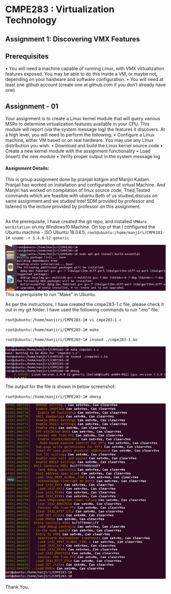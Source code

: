 # CMPE283 : Virtualization Technology 
## Assignment 1: Discovering VMX Features

## Prerequisites
• You will need a machine capable of running Linux, with VMX virtualization features exposed. You
may be able to do this inside a VM, or maybe not, depending on your hardware and software
configuration.
• You will need at least one github account (create one at github.com if you don’t already have one)

## Assignment - 01
Your assignment is to create a Linux kernel module that will query various MSRs to determine
virtualization features available in your CPU. This module will report (via the system message log) the
features it discovers.
At a high level, you will need to perform the following:
• Configure a Linux machine, either VM based or on real hardware. You may use any Linux
distribution you wish.
• Download and build the Linux kernel source code
• Create a new kernel module with the assignment functionality
• Load (insert) the new module
• Verify proper output in the system message log

#### Assignment Details:
This is group assignment done by pranjali kotgire and Manjiri Kadam. Pranjali has worked on installation and configuration of virtual Machine. And Manjiri has worked on compilation of linux source code, Tried,Tested commands which are feasible with ubantu.Both of us studied,discuss on same assignment and we studied Intel SDM provided by professor and listened to the lecture provided by professor on this assignment.

## 

As the prerequisite, I have created the git repo, and installed `VMWare workstation` on my Windows10 Machine. On top of that I configured the Ubuntu machine - ISO Ubuntu 18.04.5.
`root@ubuntu:/home/manjiri/CMPE283-1# uname -r
5.4.0-52-generic `

<img src="install-essential.png"/>
This is prerquisite to run "Make" in Ubuntu.


As per the instructions, I have created the cmpe283-1.c file, please check it out in my git folder. I have used the following commands to run ".mo" file.

`root@ubuntu:/home/manjiri/CMPE283-1# vi cmpe283-1.c`

`root@ubuntu:/home/manjiri/CMPE283-1# make`

`root@ubuntu:/home/manjiri/CMPE283-1# insmod ./cmpe283-1.ko`


<img src="to-run.png"/>

The output for the file is shown in below screenshot:

`root@ubuntu:/home/manjiri/CMPE283-1# dmesg`

<img src="output.png"/>


Thank You.

